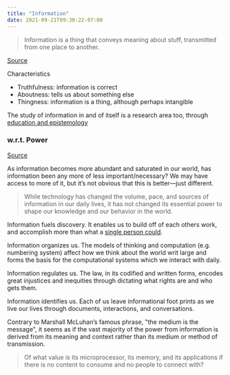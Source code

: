 ```yaml
---
title: "Information"
date: 2021-09-21T09:30:22-07:00
---
```


> Information is a thing that conveys meaning about stuff, transmitted from one place to another.

[Source](https://www.youtube.com/watch?v=pfP7AjwIZI8)

Characteristics
* Truthfulness: information is correct
* Aboutness: tells us about something else
* Thingness: information is a thing, although perhaps intangible

The study of information in and of itself is a research area too, through [education and epistemology](toc/education-and-epistemology.md)

### w.r.t. Power
[Source](https://faculty.washington.edu/ajko/books/foundations-of-information/#/power)

As information becomes more abundant and saturated in our world, has information been any more of less important/necessary? We may have access to more of it, but it’s not obvious that this is better—just different.

> While technology has changed the volume, pace, and sources of information in our daily lives, it has not changed its essential power to shape our knowledge and our behavior in the world.

Information fuels discovery. It enables us to build off of each others work, and accomplish more than what a [single person could](posts/collaborative-thinking.md).

Information organizes us. The models of thinking and computation (e.g. numbering system) affect how we think about the world writ large and forms the basis for the computational systems which we interact with daily.

Information regulates us. The law, in its codified and written forms, encodes great injustices and inequities through dictating what rights are and who gets them.

Information identifies us. Each of us leave informational foot prints as we live our lives through documents, interactions, and conversations.


Contrary to Marshall McLuhan’s famous phrase, "the medium is the message", it seems as if the vast majority of the power from information is derived from its meaning and context rather than its medium or method of transmission.

> Of what value is its microprocessor, its memory, and its applications if there is no content to consume and no people to connect with?